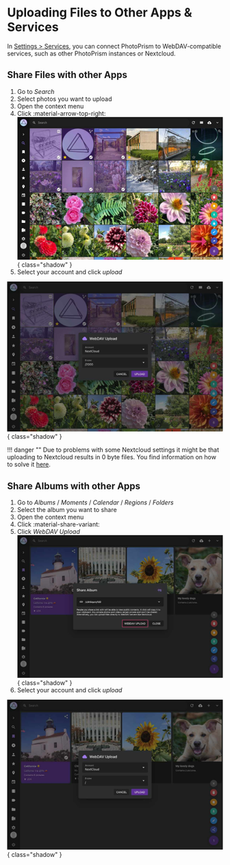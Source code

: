 # Uploading Files to Other Apps & Services

In [Settings > Services](../settings/sync.md), you can connect PhotoPrism to WebDAV-compatible services, such as other PhotoPrism instances or Nextcloud.

## Share Files with other Apps ##

1. Go to *Search*
2. Select photos you want to upload
3. Open the context menu
4. Click :material-arrow-top-right:
   ![Screenshot](img/services-photo-upload-1-2502.jpg){ class="shadow" }
5. Select your account and click *upload*

![Screenshot](img/services-photo-upload-2-2502.jpg){ class="shadow" }

!!! danger ""
      Due to problems with some Nextcloud settings it might be that uploading to Nextcloud results in 0 byte files. You find information on how to solve it [here](https://github.com/photoprism/photoprism/issues/443).


## Share Albums with other Apps ##

1. Go to *Albums* / *Moments* / *Calendar* / *Regions* / *Folders*
2. Select the album you want to share
3. Open the context menu
4. Click :material-share-variant:
5. Click *WebDAV Upload*
   ![Screenshot](img/services-album-upload-1-2502.jpg){ class="shadow" }
6. Select your account and click *upload*

![Screenshot](img/services-album-upload-2-2502.jpg){ class="shadow" }